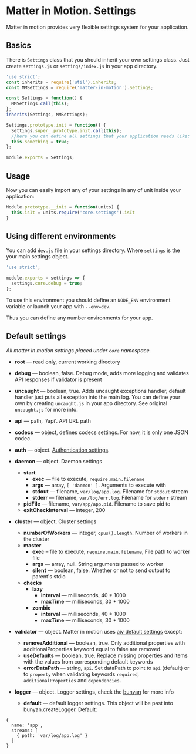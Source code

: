 # Matter in Motion. Settings

Matter in motion provides very flexible settings system for your application.

## Basics

There is `Settings` class that you should inherit your own settings class. Just create `settings.js` or `settings/index.js` in your app directory.

```js
'use strict';
const inherits = require('util').inherits;
const MMSettings = require('matter-in-motion').Settings;

const Settings = function() {
  MMSettings.call(this);
};
inherits(Settings, MMSettings);

Settings.prototype.init = function() {
  Settings.super_.prototype.init.call(this);
  //here you can define all settings that your application needs like:
  this.something = true;
};

module.exports = Settings;
```

## Usage

Now you can easily import any of your settings in any of unit inside your application:

```js
Module.prototype.__init = function(units) {
  this.isIt = units.require('core.settings').isIt
}
```

## Using different environments

You can add `dev.js` file in your settings directory. Where `settings` is the your main settings object.

```js
'use strict';

module.exports = settings => {
  settings.core.debug = true;
};

```

To use this environment you should define an `NODE_ENV` environment variable or launch your app with `--env=dev`.

Thus you can define any number environments for your app.

## Default settings

_All matter in motion settings placed under `core` namespace._

* __root__ — read only, current working directory
* __debug__ — boolean, false. Debug mode, adds more logging and validates API responses if validator is present
* __uncaught__ — boolean, true. Adds uncaught exceptions handler, default handler just puts all exception into the main log. You can define your own by creating `uncaught.js` in your app directory. See original `uncaught.js` for more info.
* __api__ — path, '/api'. API URL path
* __codecs__ — object, defines codecs settings. For now, it is only one JSON codec.
* __auth__ — object. [Authentication settings](https://github.com/matter-in-motion/mm/blob/master/docs/authentication.md).
* __daemon__ — object. Daemon settings
  - __start__
    + __exec__ — file to execute, `require.main.filename`
    + __args__ — array, `[ 'daemon' ]`. Arguments to execute with
    + __stdout__ — filename, `var/log/app.log`. Filename for `stdout` stream
    + __stderr__ — filename, `var/log/err.log`. Filename for `stderr` stream
  - __pidFile__ — filename, `var/app/app.pid`. Filename to save pid to
  - __exitCheckInterval__ — integer, 200

* __cluster__ — object. Cluster settings
  - __numberOfWorkers__ — integer, `cpus().length`. Number of workers in the cluster
  - __master__
    + __exec__ – file to execute, `require.main.filename`, File path to worker file
    + __args__ — array, null. String arguments passed to worker
    + __silent__ — boolean, false. Whether or not to send output to parent's stdio
  - __checks__
    + __lazy__
      * __interval__ — milliseconds, 40 * 1000
      * __maxTime__ — milliseconds, 30 * 1000
    + __zombie__
      * __interval__ — milliseconds, 40 * 1000
      * __maxTime__ — milliseconds, 30 * 1000

* __validator__ — object. Matter in motion uses [ajv default settings](https://github.com/epoberezkin/ajv#options) except:
  - __removeAdditional__ — boolean, true. Only additional properties with additionalProperties keyword equal to false are removed
  - __useDefaults__ — boolean, true. Replace missing properties and items with the values from corresponding default keywords
  - __errorDataPath__ — string, `api`. Set dataPath to point to `api` (default) or to `property` when validating keywords `required`, `additionalProperties` and `dependencies`.

* __logger__ — object. Logger settings, check the [bunyan](https://github.com/trentm/node-bunyan) for more info
  - __default__ — default logger settings. This object will be past into bunyan.createLogger. Default:

```
{
  name: 'app',
  streams: [
    { path: 'var/log/app.log' }
  ]
}
```

